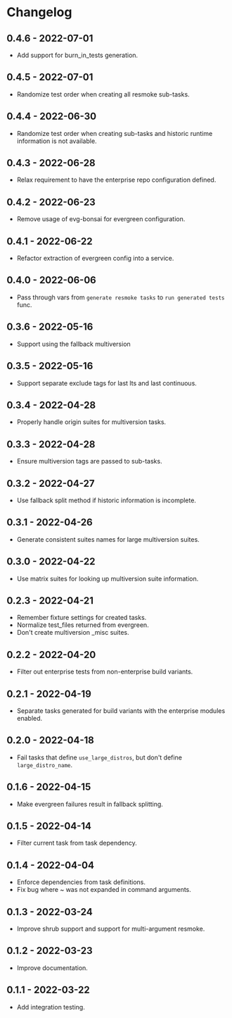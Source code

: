 # Changelog

## 0.4.6 - 2022-07-01

* Add support for burn_in_tests generation.

## 0.4.5 - 2022-07-01

* Randomize test order when creating all resmoke sub-tasks.

## 0.4.4 - 2022-06-30

* Randomize test order when creating sub-tasks and historic runtime information is not available.

## 0.4.3 - 2022-06-28

* Relax requirement to have the enterprise repo configuration defined.

## 0.4.2 - 2022-06-23

* Remove usage of evg-bonsai for evergreen configuration.

## 0.4.1 - 2022-06-22

* Refactor extraction of evergreen config into a service.

## 0.4.0 - 2022-06-06

* Pass through vars from `generate resmoke tasks` to `run generated tests` func.

## 0.3.6 - 2022-05-16

* Support using the fallback multiversion

## 0.3.5 - 2022-05-16

* Support separate exclude tags for last lts and last continuous.

## 0.3.4 - 2022-04-28

* Properly handle origin suites for multiversion tasks.

## 0.3.3 - 2022-04-28

* Ensure multiversion tags are passed to sub-tasks.

## 0.3.2 - 2022-04-27

* Use fallback split method if historic information is incomplete.

## 0.3.1 - 2022-04-26

* Generate consistent suites names for large multiversion suites.

## 0.3.0 - 2022-04-22

* Use matrix suites for looking up multiversion suite information.

## 0.2.3 - 2022-04-21

* Remember fixture settings for created tasks.
* Normalize test_files returned from evergreen.
* Don't create multiversion _misc suites.

## 0.2.2 - 2022-04-20

* Filter out enterprise tests from non-enterprise build variants.

## 0.2.1 - 2022-04-19

* Separate tasks generated for build variants with the enterprise modules enabled.

## 0.2.0 - 2022-04-18

* Fail tasks that define `use_large_distros`, but don't define `large_distro_name`.

## 0.1.6 - 2022-04-15

* Make evergreen failures result in fallback splitting.

## 0.1.5 - 2022-04-14

* Filter current task from task dependency.

## 0.1.4 - 2022-04-04

* Enforce dependencies from task definitions.
* Fix bug where ~ was not expanded in command arguments.

## 0.1.3 - 2022-03-24

* Improve shrub support and support for multi-argument resmoke.

## 0.1.2 - 2022-03-23

* Improve documentation.

## 0.1.1 - 2022-03-22

* Add integration testing.
